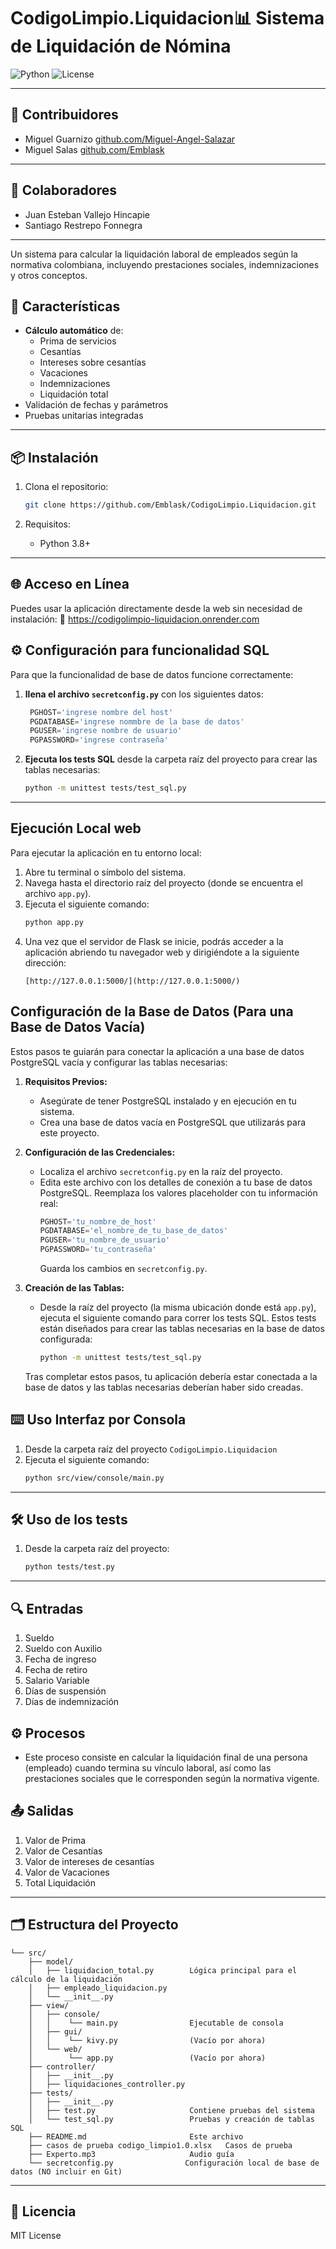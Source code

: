 # CodigoLimpio.Liquidacion📊 Sistema de Liquidación de Nómina

![Python](https://img.shields.io/badge/Python-3.8%2B-blue)
![License](https://img.shields.io/badge/License-MIT-green)

---

## 👥 Contribuidores

- Miguel Guarnizo [github.com/Miguel-Angel-Salazar](https://github.com/Miguel-Angel-Salazar)
- Miguel Salas [github.com/Emblask](https://github.com/Emblask)

---


## 👥 Colaboradores

- Juan Esteban Vallejo Hincapie
- Santiago Restrepo Fonnegra

---


Un sistema para calcular la liquidación laboral de empleados según la normativa colombiana, incluyendo prestaciones sociales, indemnizaciones y otros conceptos.

## 🚀 Características

- **Cálculo automático** de:
  - Prima de servicios
  - Cesantías
  - Intereses sobre cesantías
  - Vacaciones
  - Indemnizaciones
  - Liquidación total
- Validación de fechas y parámetros
- Pruebas unitarias integradas

---

## 📦 Instalación

1. Clona el repositorio:
   ```bash
   git clone https://github.com/Emblask/CodigoLimpio.Liquidacion.git
   ```

2. Requisitos:
   - Python 3.8+

---

## 🌐 Acceso en Línea

Puedes usar la aplicación directamente desde la web sin necesidad de instalación:
🔗 https://codigolimpio-liquidacion.onrender.com

## ⚙️ Configuración para funcionalidad SQL

Para que la funcionalidad de base de datos funcione correctamente:

1. **llena el archivo `secretconfig.py`** con los siguientes datos:

   ```python
	PGHOST='ingrese nombre del host'
	PGDATABASE='ingrese nommbre de la base de datos'
	PGUSER='ingrese nombre de usuario'
	PGPASSWORD='ingrese contraseña'
   ```

2. **Ejecuta los tests SQL** desde la carpeta raíz del proyecto para crear las tablas necesarias:

   ```bash
   python -m unittest tests/test_sql.py
   ```

---
## Ejecución Local web

Para ejecutar la aplicación en tu entorno local:

1.  Abre tu terminal o símbolo del sistema.
2.  Navega hasta el directorio raíz del proyecto (donde se encuentra el archivo `app.py`).
3.  Ejecuta el siguiente comando:
    ```bash
    python app.py
    ```
4.  Una vez que el servidor de Flask se inicie, podrás acceder a la aplicación abriendo tu navegador web y dirigiéndote a la siguiente dirección:
    ```
    [http://127.0.0.1:5000/](http://127.0.0.1:5000/)
    ```

## Configuración de la Base de Datos (Para una Base de Datos Vacía)

Estos pasos te guiarán para conectar la aplicación a una base de datos PostgreSQL vacía y configurar las tablas necesarias:

1.  **Requisitos Previos:**
    * Asegúrate de tener PostgreSQL instalado y en ejecución en tu sistema.
    * Crea una base de datos vacía en PostgreSQL que utilizarás para este proyecto.

2.  **Configuración de las Credenciales:**
    * Localiza el archivo `secretconfig.py` en la raíz del proyecto.
    * Edita este archivo con los detalles de conexión a tu base de datos PostgreSQL. Reemplaza los valores placeholder con tu información real:
        ```python
        PGHOST='tu_nombre_de_host'
        PGDATABASE='el_nombre_de_tu_base_de_datos'
        PGUSER='tu_nombre_de_usuario'
        PGPASSWORD='tu_contraseña'
        ```
        Guarda los cambios en `secretconfig.py`.

3.  **Creación de las Tablas:**
    * Desde la raíz del proyecto (la misma ubicación donde está `app.py`), ejecuta el siguiente comando para correr los tests SQL. Estos tests están diseñados para crear las tablas necesarias en la base de datos configurada:
        ```bash
        python -m unittest tests/test_sql.py
        ```

    Tras completar estos pasos, tu aplicación debería estar conectada a la base de datos y las tablas necesarias deberían haber sido creadas.

## ⌨️ Uso Interfaz por Consola

1. Desde la carpeta raíz del proyecto `CodigoLimpio.Liquidacion`
2. Ejecuta el siguiente comando:
   ```bash
   python src/view/console/main.py
   ```

---

## 🛠️ Uso de los tests

1. Desde la carpeta raíz del proyecto:
   ```bash
   python tests/test.py
   ```

---

## 🔍 Entradas
1. Sueldo
2. Sueldo con Auxilio
3. Fecha de ingreso
4. Fecha de retiro
5. Salario Variable
6. Días de suspensión
7. Días de indemnización

## ⚙️ Procesos
- Este proceso consiste en calcular la liquidación final de una persona (empleado) cuando termina su vínculo laboral, así como las prestaciones sociales que le corresponden según la normativa vigente.
  
## 📤 Salidas
1. Valor de Prima
2. Valor de Cesantías
3. Valor de intereses de cesantías
4. Valor de Vacaciones
5. Total Liquidación

---

## 🗂️ Estructura del Proyecto
```
└── src/
    ├── model/
    │   ├── liquidacion_total.py        Lógica principal para el cálculo de la liquidación
    │   ├── empleado_liquidacion.py
    │   └── __init__.py    
    ├── view/
    │   ├── console/
    │   │    └── main.py                Ejecutable de consola
    │   ├── gui/
    │   │    └── kivy.py                (Vacío por ahora)
    │   └── web/ 
    │        └── app.py                 (Vacío por ahora)
    ├── controller/
    │   ├── __init__.py
    │   ├── liquidaciones_controller.py
    ├── tests/
    │   ├── __init__.py
    │   ├── test.py                     Contiene pruebas del sistema
    │   └── test_sql.py                 Pruebas y creación de tablas SQL
    ├── README.md                       Este archivo
    ├── casos de prueba codigo_limpio1.0.xlsx   Casos de prueba
    ├── Experto.mp3                     Audio guía
    └── secretconfig.py                Configuración local de base de datos (NO incluir en Git)
```

---

## 📄 Licencia

MIT License
